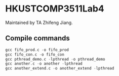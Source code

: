 # HKUSTCOMP3511Lab4
Maintained by TA Zhifeng Jiang.

## Compile commands

```C
gcc fifo_prod.c -o fifo_prod
gcc fifo_con.c -o fifo_con
gcc pthread_demo.c -lpthread -o pthread_demo
gcc another.c -o another -lpthread
gcc another_extend.c -o another_extend -lpthread
```
